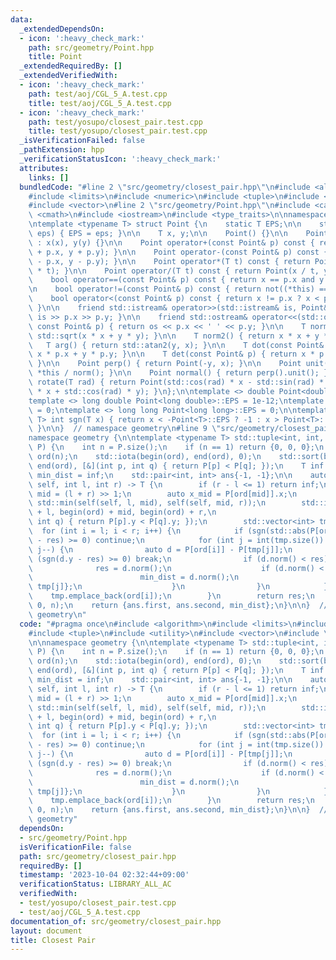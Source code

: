 ```yaml
---
data:
  _extendedDependsOn:
  - icon: ':heavy_check_mark:'
    path: src/geometry/Point.hpp
    title: Point
  _extendedRequiredBy: []
  _extendedVerifiedWith:
  - icon: ':heavy_check_mark:'
    path: test/aoj/CGL_5_A.test.cpp
    title: test/aoj/CGL_5_A.test.cpp
  - icon: ':heavy_check_mark:'
    path: test/yosupo/closest_pair.test.cpp
    title: test/yosupo/closest_pair.test.cpp
  _isVerificationFailed: false
  _pathExtension: hpp
  _verificationStatusIcon: ':heavy_check_mark:'
  attributes:
    links: []
  bundledCode: "#line 2 \"src/geometry/closest_pair.hpp\"\n#include <algorithm>\n\
    #include <limits>\n#include <numeric>\n#include <tuple>\n#include <utility>\n\
    #include <vector>\n#line 2 \"src/geometry/Point.hpp\"\n#include <cassert>\n#include\
    \ <cmath>\n#include <iostream>\n#include <type_traits>\n\nnamespace geometry {\n\
    \ntemplate <typename T> struct Point {\n    static T EPS;\n\n    static void set_eps(T\
    \ eps) { EPS = eps; }\n\n    T x, y;\n\n    Point() {}\n\n    Point(T x, T y)\
    \ : x(x), y(y) {}\n\n    Point operator+(const Point& p) const { return Point(x\
    \ + p.x, y + p.y); }\n\n    Point operator-(const Point& p) const { return Point(x\
    \ - p.x, y - p.y); }\n\n    Point operator*(T t) const { return Point(x * t, y\
    \ * t); }\n\n    Point operator/(T t) const { return Point(x / t, y / t); }\n\n\
    \    bool operator==(const Point& p) const { return x == p.x and y == p.y; }\n\
    \n    bool operator!=(const Point& p) const { return not((*this) == p); }\n\n\
    \    bool operator<(const Point& p) const { return x != p.x ? x < p.x : y < p.y;\
    \ }\n\n    friend std::istream& operator>>(std::istream& is, Point& p) { return\
    \ is >> p.x >> p.y; }\n\n    friend std::ostream& operator<<(std::ostream& os,\
    \ const Point& p) { return os << p.x << ' ' << p.y; }\n\n    T norm() { return\
    \ std::sqrt(x * x + y * y); }\n\n    T norm2() { return x * x + y * y; }\n\n \
    \   T arg() { return std::atan2(y, x); }\n\n    T dot(const Point& p) { return\
    \ x * p.x + y * p.y; }\n\n    T det(const Point& p) { return x * p.y - y * p.x;\
    \ }\n\n    Point perp() { return Point(-y, x); }\n\n    Point unit() { return\
    \ *this / norm(); }\n\n    Point normal() { return perp().unit(); }\n\n    Point\
    \ rotate(T rad) { return Point(std::cos(rad) * x - std::sin(rad) * y, std::sin(rad)\
    \ * x + std::cos(rad) * y); }\n};\n\ntemplate <> double Point<double>::EPS = 1e-9;\n\
    template <> long double Point<long double>::EPS = 1e-12;\ntemplate <> int Point<int>::EPS\
    \ = 0;\ntemplate <> long long Point<long long>::EPS = 0;\n\ntemplate <typename\
    \ T> int sgn(T x) { return x < -Point<T>::EPS ? -1 : x > Point<T>::EPS ? 1 : 0;\
    \ }\n\n}  // namespace geometry\n#line 9 \"src/geometry/closest_pair.hpp\"\n\n\
    namespace geometry {\n\ntemplate <typename T> std::tuple<int, int, T> closest_pair(std::vector<Point<T>>\
    \ P) {\n    int n = P.size();\n    if (n == 1) return {0, 0, 0};\n    std::vector<int>\
    \ ord(n);\n    std::iota(begin(ord), end(ord), 0);\n    std::sort(begin(ord),\
    \ end(ord), [&](int p, int q) { return P[p] < P[q]; });\n    T inf = std::numeric_limits<T>::max(),\
    \ min_dist = inf;\n    std::pair<int, int> ans{-1, -1};\n\n    auto dfs = [&](auto\
    \ self, int l, int r) -> T {\n        if (r - l <= 1) return inf;\n        int\
    \ mid = (l + r) >> 1;\n        auto x_mid = P[ord[mid]].x;\n        auto res =\
    \ std::min(self(self, l, mid), self(self, mid, r));\n        std::inplace_merge(begin(ord)\
    \ + l, begin(ord) + mid, begin(ord) + r,\n                           [&](int p,\
    \ int q) { return P[p].y < P[q].y; });\n        std::vector<int> tmp;\n      \
    \  for (int i = l; i < r; i++) {\n            if (sgn(std::abs(P[ord[i]].x - x_mid)\
    \ - res) >= 0) continue;\n            for (int j = int(tmp.size()) - 1; j >= 0;\
    \ j--) {\n                auto d = P[ord[i]] - P[tmp[j]];\n                if\
    \ (sgn(d.y - res) >= 0) break;\n                if (d.norm() < res) {\n      \
    \              res = d.norm();\n                    if (d.norm() < min_dist) {\n\
    \                        min_dist = d.norm();\n                        ans = {ord[i],\
    \ tmp[j]};\n                    }\n                }\n            }\n        \
    \    tmp.emplace_back(ord[i]);\n        }\n        return res;\n    };\n    dfs(dfs,\
    \ 0, n);\n    return {ans.first, ans.second, min_dist};\n}\n\n}  // namespace\
    \ geometry\n"
  code: "#pragma once\n#include <algorithm>\n#include <limits>\n#include <numeric>\n\
    #include <tuple>\n#include <utility>\n#include <vector>\n#include \"Point.hpp\"\
    \n\nnamespace geometry {\n\ntemplate <typename T> std::tuple<int, int, T> closest_pair(std::vector<Point<T>>\
    \ P) {\n    int n = P.size();\n    if (n == 1) return {0, 0, 0};\n    std::vector<int>\
    \ ord(n);\n    std::iota(begin(ord), end(ord), 0);\n    std::sort(begin(ord),\
    \ end(ord), [&](int p, int q) { return P[p] < P[q]; });\n    T inf = std::numeric_limits<T>::max(),\
    \ min_dist = inf;\n    std::pair<int, int> ans{-1, -1};\n\n    auto dfs = [&](auto\
    \ self, int l, int r) -> T {\n        if (r - l <= 1) return inf;\n        int\
    \ mid = (l + r) >> 1;\n        auto x_mid = P[ord[mid]].x;\n        auto res =\
    \ std::min(self(self, l, mid), self(self, mid, r));\n        std::inplace_merge(begin(ord)\
    \ + l, begin(ord) + mid, begin(ord) + r,\n                           [&](int p,\
    \ int q) { return P[p].y < P[q].y; });\n        std::vector<int> tmp;\n      \
    \  for (int i = l; i < r; i++) {\n            if (sgn(std::abs(P[ord[i]].x - x_mid)\
    \ - res) >= 0) continue;\n            for (int j = int(tmp.size()) - 1; j >= 0;\
    \ j--) {\n                auto d = P[ord[i]] - P[tmp[j]];\n                if\
    \ (sgn(d.y - res) >= 0) break;\n                if (d.norm() < res) {\n      \
    \              res = d.norm();\n                    if (d.norm() < min_dist) {\n\
    \                        min_dist = d.norm();\n                        ans = {ord[i],\
    \ tmp[j]};\n                    }\n                }\n            }\n        \
    \    tmp.emplace_back(ord[i]);\n        }\n        return res;\n    };\n    dfs(dfs,\
    \ 0, n);\n    return {ans.first, ans.second, min_dist};\n}\n\n}  // namespace\
    \ geometry"
  dependsOn:
  - src/geometry/Point.hpp
  isVerificationFile: false
  path: src/geometry/closest_pair.hpp
  requiredBy: []
  timestamp: '2023-10-04 02:32:44+09:00'
  verificationStatus: LIBRARY_ALL_AC
  verifiedWith:
  - test/yosupo/closest_pair.test.cpp
  - test/aoj/CGL_5_A.test.cpp
documentation_of: src/geometry/closest_pair.hpp
layout: document
title: Closest Pair
---
```

